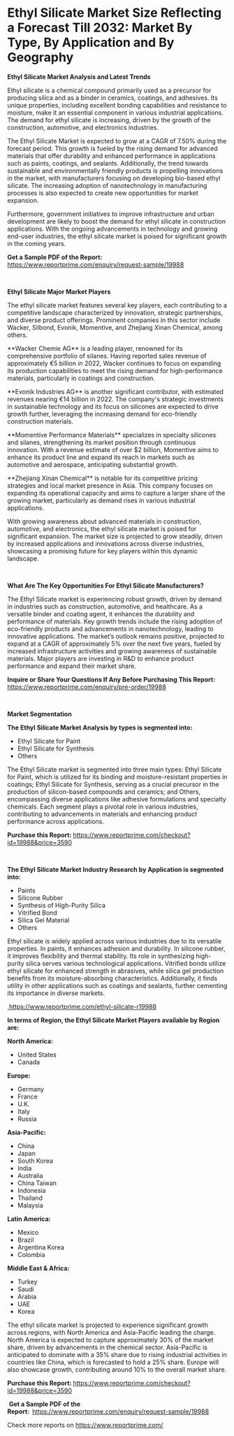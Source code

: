 <p><h1>Ethyl Silicate Market Size Reflecting a Forecast Till 2032: Market By Type, By Application and By Geography</h1></p><p><strong>Ethyl Silicate Market Analysis and Latest Trends</strong></p>
<p><p>Ethyl silicate is a chemical compound primarily used as a precursor for producing silica and as a binder in ceramics, coatings, and adhesives. Its unique properties, including excellent bonding capabilities and resistance to moisture, make it an essential component in various industrial applications. The demand for ethyl silicate is increasing, driven by the growth of the construction, automotive, and electronics industries.</p><p>The Ethyl Silicate Market is expected to grow at a CAGR of 7.50% during the forecast period. This growth is fueled by the rising demand for advanced materials that offer durability and enhanced performance in applications such as paints, coatings, and sealants. Additionally, the trend towards sustainable and environmentally friendly products is propelling innovations in the market, with manufacturers focusing on developing bio-based ethyl silicate. The increasing adoption of nanotechnology in manufacturing processes is also expected to create new opportunities for market expansion.</p><p>Furthermore, government initiatives to improve infrastructure and urban development are likely to boost the demand for ethyl silicate in construction applications. With the ongoing advancements in technology and growing end-user industries, the ethyl silicate market is poised for significant growth in the coming years.</p></p>
<p><strong>Get a Sample PDF of the Report:&nbsp;</strong> <a href="https://www.reportprime.com/enquiry/request-sample/19988?utm_campaign=3536&utm_medium=2&utm_source=Github&utm_content=ia&utm_term=18032025&utm_id=ethyl-silicate">https://www.reportprime.com/enquiry/request-sample/19988</a></p>
<p>&nbsp;</p>
<p><strong>Ethyl Silicate Major Market Players</strong></p>
<p><p>The ethyl silicate market features several key players, each contributing to a competitive landscape characterized by innovation, strategic partnerships, and diverse product offerings. Prominent companies in this sector include Wacker, Silbond, Evonik, Momentive, and Zhejiang Xinan Chemical, among others.</p><p>**Wacker Chemie AG** is a leading player, renowned for its comprehensive portfolio of silanes. Having reported sales revenue of approximately €5 billion in 2022, Wacker continues to focus on expanding its production capabilities to meet the rising demand for high-performance materials, particularly in coatings and construction.</p><p>**Evonik Industries AG** is another significant contributor, with estimated revenues nearing €14 billion in 2022. The company's strategic investments in sustainable technology and its focus on silicones are expected to drive growth further, leveraging the increasing demand for eco-friendly construction materials.</p><p>**Momentive Performance Materials** specializes in specialty silicones and silanes, strengthening its market position through continuous innovation. With a revenue estimate of over $2 billion, Momentive aims to enhance its product line and expand its reach in markets such as automotive and aerospace, anticipating substantial growth.</p><p>**Zhejiang Xinan Chemical** is notable for its competitive pricing strategies and local market presence in Asia. This company focuses on expanding its operational capacity and aims to capture a larger share of the growing market, particularly as demand rises in various industrial applications.</p><p>With growing awareness about advanced materials in construction, automotive, and electronics, the ethyl silicate market is poised for significant expansion. The market size is projected to grow steadily, driven by increased applications and innovations across diverse industries, showcasing a promising future for key players within this dynamic landscape.</p></p>
<p>&nbsp;</p>
<p><strong>What Are The Key Opportunities For Ethyl Silicate Manufacturers?</strong></p>
<p><p>The Ethyl Silicate market is experiencing robust growth, driven by demand in industries such as construction, automotive, and healthcare. As a versatile binder and coating agent, it enhances the durability and performance of materials. Key growth trends include the rising adoption of eco-friendly products and advancements in nanotechnology, leading to innovative applications. The market’s outlook remains positive, projected to expand at a CAGR of approximately 5% over the next five years, fueled by increased infrastructure activities and growing awareness of sustainable materials. Major players are investing in R&D to enhance product performance and expand their market share.</p></p>
<p><strong>Inquire or Share Your Questions If Any Before Purchasing This Report:</strong> <a href="https://www.reportprime.com/enquiry/pre-order/19988?utm_campaign=3536&utm_medium=2&utm_source=Github&utm_content=ia&utm_term=18032025&utm_id=ethyl-silicate">https://www.reportprime.com/enquiry/pre-order/19988</a></p>
<p>&nbsp;</p>
<p><strong>Market Segmentation</strong></p>
<p><strong>The Ethyl Silicate Market Analysis by types is segmented into:</strong></p>
<p><ul><li>Ethyl Silicate for Paint</li><li>Ethyl Silicate for Synthesis</li><li>Others</li></ul></p>
<p><p>The Ethyl Silicate market is segmented into three main types: Ethyl Silicate for Paint, which is utilized for its binding and moisture-resistant properties in coatings; Ethyl Silicate for Synthesis, serving as a crucial precursor in the production of silicon-based compounds and ceramics; and Others, encompassing diverse applications like adhesive formulations and specialty chemicals. Each segment plays a pivotal role in various industries, contributing to advancements in materials and enhancing product performance across applications.</p></p>
<p><strong>Purchase this Report:&nbsp;</strong><a href="https://www.reportprime.com/checkout?id=19988&price=3590&utm_campaign=3536&utm_medium=2&utm_source=Github&utm_content=ia&utm_term=18032025&utm_id=ethyl-silicate">https://www.reportprime.com/checkout?id=19988&price=3590</a></p>
<p>&nbsp;</p>
<p><strong>The Ethyl Silicate Market Industry Research by Application is segmented into:</strong></p>
<p><ul><li>Paints</li><li>Silicone Rubber</li><li>Synthesis of High-Purity Silica</li><li>Vitrified Bond</li><li>Silica Gel Material</li><li>Others</li></ul></p>
<p><p>Ethyl silicate is widely applied across various industries due to its versatile properties. In paints, it enhances adhesion and durability. In silicone rubber, it improves flexibility and thermal stability. Its role in synthesizing high-purity silica serves various technological applications. Vitrified bonds utilize ethyl silicate for enhanced strength in abrasives, while silica gel production benefits from its moisture-absorbing characteristics. Additionally, it finds utility in other applications such as coatings and sealants, further cementing its importance in diverse markets.</p></p>
<p><a href="https://www.reportprime.com/ethyl-silicate-r19988?utm_campaign=3536&utm_medium=2&utm_source=Github&utm_content=ia&utm_term=18032025&utm_id=ethyl-silicate">&nbsp;https://www.reportprime.com/ethyl-silicate-r19988</a></p>
<p><strong>In terms of Region, the Ethyl Silicate Market Players available by Region are:</strong></p>
<p>
    <p> <strong> North America: </strong>
        <ul>
            <li>United States</li>
            <li>Canada</li>
        </ul>
        </p> 
    <p> <strong> Europe: </strong>
        <ul>
            <li>Germany</li>
            <li>France</li>
            <li>U.K.</li>
            <li>Italy</li>
            <li>Russia</li>
        </ul>
        </p> 
    <p> <strong> Asia-Pacific: </strong>
        <ul>
            <li>China</li>
            <li>Japan</li>
            <li>South Korea</li>
            <li>India</li>
            <li>Australia</li>
            <li>China Taiwan</li>
            <li>Indonesia</li>
            <li>Thailand</li>
            <li>Malaysia</li>
        </ul>
        </p> 
    <p> <strong> Latin America: </strong>
        <ul>
            <li>Mexico</li>
            <li>Brazil</li>
            <li>Argentina Korea</li>
            <li>Colombia</li>
        </ul>
        </p> 
    <p> <strong> Middle East & Africa: </strong>
        <ul>
            <li>Turkey</li>
            <li>Saudi</li>
            <li>Arabia</li>
            <li>UAE</li>
            <li>Korea</li>
        </ul>
    </p>
    </p>
<p><p>The ethyl silicate market is projected to experience significant growth across regions, with North America and Asia-Pacific leading the charge. North America is expected to capture approximately 30% of the market share, driven by advancements in the chemical sector. Asia-Pacific is anticipated to dominate with a 35% share due to rising industrial activities in countries like China, which is forecasted to hold a 25% share. Europe will also showcase growth, contributing around 10% to the overall market share.</p></p>
<p><strong>Purchase this Report: </strong><a href="https://www.reportprime.com/checkout?id=19988&price=3590&utm_campaign=3536&utm_medium=2&utm_source=Github&utm_content=ia&utm_term=18032025&utm_id=ethyl-silicate">https://www.reportprime.com/checkout?id=19988&price=3590</a></p>
<p>&nbsp;<strong>Get a Sample PDF of the Report:&nbsp;&nbsp;</strong><a href="https://www.reportprime.com/enquiry/request-sample/19988?utm_campaign=3536&utm_medium=2&utm_source=Github&utm_content=ia&utm_term=18032025&utm_id=ethyl-silicate">https://www.reportprime.com/enquiry/request-sample/19988</a></p>
<p><strong></strong></p>
<p>Check more reports on <a href="https://www.reportprime.com/?utm_campaign=3536&utm_medium=2&utm_source=Github&utm_content=ia&utm_term=18032025&utm_id=ethyl-silicate">https://www.reportprime.com/</a></p>
